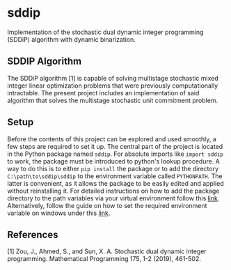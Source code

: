 # sddip
Implementation of the stochastic dual dynamic integer programming (SDDiP) algorithm with dynamic binarization.

## SDDIP Algorithm
The SDDiP algorithm [1] is capable of solving multistage stochastic mixed integer linear optimization problems that were previously computationally intractable. The present project includes an implementation of said algorithm that solves the multistage stochastic unit commitment problem.

## Setup
Before the contents of this project can be explored and used smoothly, a few steps are required to set it up. The central part of the project is located in the Python package named `sddip`. For absolute imports like `import sddip` to work, the package must be introduced to python's lookup procedure. A way to do this is to either `pip install` the package or to add the directory `C:\path\to\sddip\sddip` to the environment variable called `PYTHONPATH`. The latter is convenient, as it allows the package to be easily edited and applied without reinstalling it. For detailed instructions on how to add the package directory to the path variables via your virtual environment follow this [link](https://towardsdatascience.com/how-to-fix-modulenotfounderror-and-importerror-248ce5b69b1c). Alternatively, follow the guide on how to set the required environment variable on windows under this [link](https://stackoverflow.com/questions/3701646/how-to-add-to-the-pythonpath-in-windows-so-it-finds-my-modules-packages).

## References

[1] Zou, J., Ahmed, S., and Sun, X. A. Stochastic dual dynamic integer programming. Mathematical Programming 175, 1-2 (2019), 461-502.
